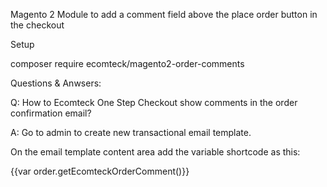 Magento 2 Module to add  a comment field above the place order button in the checkout

Setup

composer require ecomteck/magento2-order-comments

Questions & Anwsers:

Q: How to Ecomteck One Step Checkout show comments in the order confirmation email?

A: Go to admin to create new transactional email template.

On the email template content area add the variable shortcode as this:

 {{var order.getEcomteckOrderComment()}}